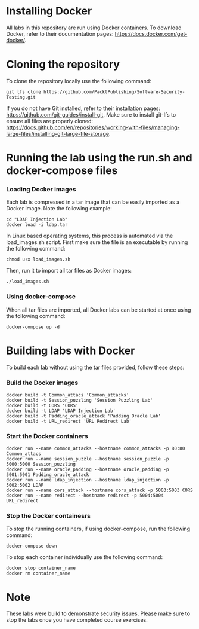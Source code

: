 # Installing Docker
All labs in this repository are run using Docker containers. To download Docker, refer to their documentation pages: https://docs.docker.com/get-docker/.

# Cloning the repository
To clone the repository locally use the following command:
```
git lfs clone https://github.com/PacktPublishing/Software-Security-Testing.git
```

If you do not have Git installed, refer to their installation pages: https://github.com/git-guides/install-git. Make sure to install git-lfs to ensure all files are properly cloned: https://docs.github.com/en/repositories/working-with-files/managing-large-files/installing-git-large-file-storage.

# Running the lab using the run.sh and docker-compose files

### Loading Docker images
Each lab is compressed in a tar image that can be easily imported as a Docker image. Note the following example:
```
cd "LDAP Injection Lab"
docker load -i ldap.tar
```

In Linux based operating systems, this process is automated via the load_images.sh script. First make sure the file is an executable by running the following command:
```
chmod u+x load_images.sh
```
Then, run it to import all tar files as Docker images:
```
./load_images.sh
```

### Using docker-compose
When all tar files are imported, all Docker labs can be started at once using the following command:
```
docker-compose up -d
```

# Building labs with Docker
To build each lab without using the tar files provided, follow these steps:

### Build the Docker images
```
docker build -t Common_attacs 'Common_attacks' 
docker build -t Session_puzzling 'Session Puzzling Lab'
docker build -t CORS 'CORS'
docker build -t LDAP 'LDAP Injection Lab'
docker build -t Padding_oracle_attack 'Padding Oracle Lab'
docker build -t URL_redirect 'URL Redirect Lab'
```

### Start the Docker containers
```
docker run --name common_attacks --hostname common_attacks -p 80:80 Common_attacs
docker run --name session_puzzle --hostname session_puzzle -p 5000:5000 Session_puzzling
docker run --name oracle_padding --hostname oracle_padding -p 5001:5001 Padding_oracle_attack
docker run --name ldap_injection --hostname ldap_injection -p 5002:5002 LDAP
docker run --name cors_attack --hostname cors_attack -p 5003:5003 CORS
docker run --name redirect --hostname redirect -p 5004:5004 URL_redirect
```
### Stop the Docker containesrs
To stop the running containers, if using docker-compose, run the following command:
```
docker-compose down
```
To stop each container individually use the following command:
```
docker stop container_name
docker rm container_name
```

# Note
These labs were build to demonstrate security issues. Please make sure to stop the labs once you have completed course exercises.
